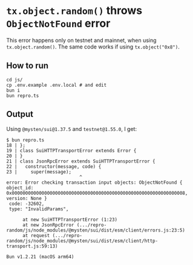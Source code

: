 # `tx.object.random()` throws `ObjectNotFound` error

This error happens only on testnet and mainnet, when using `tx.object.random()`. The same code works if using `tx.object("0x8")`.

## How to run

```shell
cd js/
cp .env.example .env.local # and edit
bun i
bun repro.ts
```

## Output

Using `@mysten/sui@1.37.5` and `testnet@1.55.0`, I get:

```shell
$ bun repro.ts
18 | };
19 | class SuiHTTPTransportError extends Error {
20 | }
21 | class JsonRpcError extends SuiHTTPTransportError {
22 |   constructor(message, code) {
23 |     super(message);
                           ^
error: Error checking transaction input objects: ObjectNotFound { object_id: 0x0000000000000000000000000000000000000000000000000000000000000008, version: None }
 code: -32602,
 type: "InvalidParams",

      at new SuiHTTPTransportError (1:23)
      at new JsonRpcError (.../repro-random/js/node_modules/@mysten/sui/dist/esm/client/errors.js:23:5)
      at request (.../repro-random/js/node_modules/@mysten/sui/dist/esm/client/http-transport.js:59:13)

Bun v1.2.21 (macOS arm64)
```
